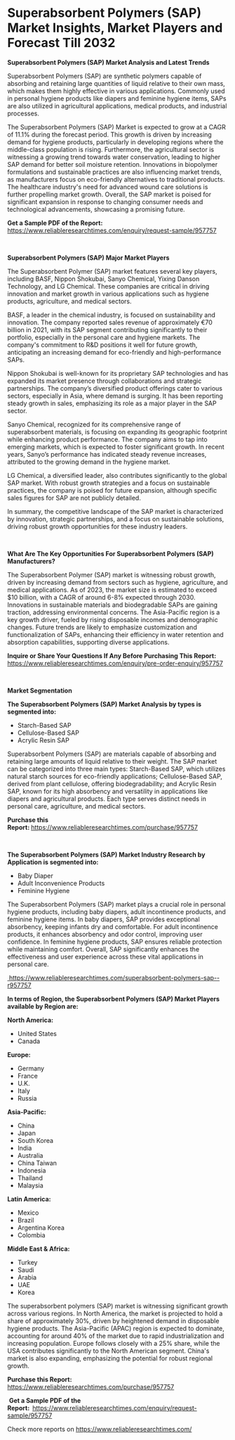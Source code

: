 <p><h1>Superabsorbent Polymers (SAP) Market Insights, Market Players and Forecast Till 2032</h1></p><p><strong>Superabsorbent Polymers (SAP) Market Analysis and Latest Trends</strong></p>
<p><p>Superabsorbent Polymers (SAP) are synthetic polymers capable of absorbing and retaining large quantities of liquid relative to their own mass, which makes them highly effective in various applications. Commonly used in personal hygiene products like diapers and feminine hygiene items, SAPs are also utilized in agricultural applications, medical products, and industrial processes.</p><p>The Superabsorbent Polymers (SAP) Market is expected to grow at a CAGR of 11.1% during the forecast period. This growth is driven by increasing demand for hygiene products, particularly in developing regions where the middle-class population is rising. Furthermore, the agricultural sector is witnessing a growing trend towards water conservation, leading to higher SAP demand for better soil moisture retention. Innovations in biopolymer formulations and sustainable practices are also influencing market trends, as manufacturers focus on eco-friendly alternatives to traditional products. The healthcare industry's need for advanced wound care solutions is further propelling market growth. Overall, the SAP market is poised for significant expansion in response to changing consumer needs and technological advancements, showcasing a promising future.</p></p>
<p><strong>Get a Sample PDF of the Report:&nbsp;</strong> <a href="https://www.reliableresearchtimes.com/enquiry/request-sample/957757?utm_campaign=2006&utm_medium=2&utm_source=Github&utm_content=ia&utm_term=21032025&utm_id=superabsorbent-polymers-sap">https://www.reliableresearchtimes.com/enquiry/request-sample/957757</a></p>
<p>&nbsp;</p>
<p><strong>Superabsorbent Polymers (SAP) Major Market Players</strong></p>
<p><p>The Superabsorbent Polymer (SAP) market features several key players, including BASF, Nippon Shokubai, Sanyo Chemical, Yixing Danson Technology, and LG Chemical. These companies are critical in driving innovation and market growth in various applications such as hygiene products, agriculture, and medical sectors.</p><p>BASF, a leader in the chemical industry, is focused on sustainability and innovation. The company reported sales revenue of approximately €70 billion in 2021, with its SAP segment contributing significantly to their portfolio, especially in the personal care and hygiene markets. The company's commitment to R&D positions it well for future growth, anticipating an increasing demand for eco-friendly and high-performance SAPs.</p><p>Nippon Shokubai is well-known for its proprietary SAP technologies and has expanded its market presence through collaborations and strategic partnerships. The company’s diversified product offerings cater to various sectors, especially in Asia, where demand is surging. It has been reporting steady growth in sales, emphasizing its role as a major player in the SAP sector.</p><p>Sanyo Chemical, recognized for its comprehensive range of superabsorbent materials, is focusing on expanding its geographic footprint while enhancing product performance. The company aims to tap into emerging markets, which is expected to foster significant growth. In recent years, Sanyo’s performance has indicated steady revenue increases, attributed to the growing demand in the hygiene market.</p><p>LG Chemical, a diversified leader, also contributes significantly to the global SAP market. With robust growth strategies and a focus on sustainable practices, the company is poised for future expansion, although specific sales figures for SAP are not publicly detailed. </p><p>In summary, the competitive landscape of the SAP market is characterized by innovation, strategic partnerships, and a focus on sustainable solutions, driving robust growth opportunities for these industry leaders.</p></p>
<p>&nbsp;</p>
<p><strong>What Are The Key Opportunities For Superabsorbent Polymers (SAP) Manufacturers?</strong></p>
<p><p>The Superabsorbent Polymer (SAP) market is witnessing robust growth, driven by increasing demand from sectors such as hygiene, agriculture, and medical applications. As of 2023, the market size is estimated to exceed $10 billion, with a CAGR of around 6-8% expected through 2030. Innovations in sustainable materials and biodegradable SAPs are gaining traction, addressing environmental concerns. The Asia-Pacific region is a key growth driver, fueled by rising disposable incomes and demographic changes. Future trends are likely to emphasize customization and functionalization of SAPs, enhancing their efficiency in water retention and absorption capabilities, supporting diverse applications.</p></p>
<p><strong>Inquire or Share Your Questions If Any Before Purchasing This Report:</strong> <a href="https://www.reliableresearchtimes.com/enquiry/pre-order-enquiry/957757?utm_campaign=2006&utm_medium=2&utm_source=Github&utm_content=ia&utm_term=21032025&utm_id=superabsorbent-polymers-sap">https://www.reliableresearchtimes.com/enquiry/pre-order-enquiry/957757</a></p>
<p>&nbsp;</p>
<p><strong>Market Segmentation</strong></p>
<p><strong>The Superabsorbent Polymers (SAP) Market Analysis by types is segmented into:</strong></p>
<p><ul><li>Starch-Based SAP</li><li>Cellulose-Based SAP</li><li>Acrylic Resin SAP</li></ul></p>
<p><p>Superabsorbent Polymers (SAP) are materials capable of absorbing and retaining large amounts of liquid relative to their weight. The SAP market can be categorized into three main types: Starch-Based SAP, which utilizes natural starch sources for eco-friendly applications; Cellulose-Based SAP, derived from plant cellulose, offering biodegradability; and Acrylic Resin SAP, known for its high absorbency and versatility in applications like diapers and agricultural products. Each type serves distinct needs in personal care, agriculture, and medical sectors.</p></p>
<p><strong>Purchase this Report:&nbsp;</strong><a href="https://www.reliableresearchtimes.com/purchase/957757?utm_campaign=2006&utm_medium=2&utm_source=Github&utm_content=ia&utm_term=21032025&utm_id=superabsorbent-polymers-sap">https://www.reliableresearchtimes.com/purchase/957757</a></p>
<p>&nbsp;</p>
<p><strong>The Superabsorbent Polymers (SAP) Market Industry Research by Application is segmented into:</strong></p>
<p><ul><li>Baby Diaper</li><li>Adult Inconvenience Products</li><li>Feminine Hygiene</li></ul></p>
<p><p>The Superabsorbent Polymers (SAP) market plays a crucial role in personal hygiene products, including baby diapers, adult incontinence products, and feminine hygiene items. In baby diapers, SAP provides exceptional absorbency, keeping infants dry and comfortable. For adult incontinence products, it enhances absorbency and odor control, improving user confidence. In feminine hygiene products, SAP ensures reliable protection while maintaining comfort. Overall, SAP significantly enhances the effectiveness and user experience across these vital applications in personal care.</p></p>
<p><a href="https://www.reliableresearchtimes.com/superabsorbent-polymers-sap--r957757?utm_campaign=2006&utm_medium=2&utm_source=Github&utm_content=ia&utm_term=21032025&utm_id=superabsorbent-polymers-sap">&nbsp;https://www.reliableresearchtimes.com/superabsorbent-polymers-sap--r957757</a></p>
<p><strong>In terms of Region, the Superabsorbent Polymers (SAP) Market Players available by Region are:</strong></p>
<p>
    <p> <strong> North America: </strong>
        <ul>
            <li>United States</li>
            <li>Canada</li>
        </ul>
        </p> 
    <p> <strong> Europe: </strong>
        <ul>
            <li>Germany</li>
            <li>France</li>
            <li>U.K.</li>
            <li>Italy</li>
            <li>Russia</li>
        </ul>
        </p> 
    <p> <strong> Asia-Pacific: </strong>
        <ul>
            <li>China</li>
            <li>Japan</li>
            <li>South Korea</li>
            <li>India</li>
            <li>Australia</li>
            <li>China Taiwan</li>
            <li>Indonesia</li>
            <li>Thailand</li>
            <li>Malaysia</li>
        </ul>
        </p> 
    <p> <strong> Latin America: </strong>
        <ul>
            <li>Mexico</li>
            <li>Brazil</li>
            <li>Argentina Korea</li>
            <li>Colombia</li>
        </ul>
        </p> 
    <p> <strong> Middle East & Africa: </strong>
        <ul>
            <li>Turkey</li>
            <li>Saudi</li>
            <li>Arabia</li>
            <li>UAE</li>
            <li>Korea</li>
        </ul>
    </p>
    </p>
<p><p>The superabsorbent polymers (SAP) market is witnessing significant growth across various regions. In North America, the market is projected to hold a share of approximately 30%, driven by heightened demand in disposable hygiene products. The Asia-Pacific (APAC) region is expected to dominate, accounting for around 40% of the market due to rapid industrialization and increasing population. Europe follows closely with a 25% share, while the USA contributes significantly to the North American segment. China's market is also expanding, emphasizing the potential for robust regional growth.</p></p>
<p><strong>Purchase this Report: </strong><a href="https://www.reliableresearchtimes.com/purchase/957757?utm_campaign=2006&utm_medium=2&utm_source=Github&utm_content=ia&utm_term=21032025&utm_id=superabsorbent-polymers-sap">https://www.reliableresearchtimes.com/purchase/957757</a></p>
<p>&nbsp;<strong>Get a Sample PDF of the Report:&nbsp;&nbsp;</strong><a href="https://www.reliableresearchtimes.com/enquiry/request-sample/957757?utm_campaign=2006&utm_medium=2&utm_source=Github&utm_content=ia&utm_term=21032025&utm_id=superabsorbent-polymers-sap">https://www.reliableresearchtimes.com/enquiry/request-sample/957757</a></p>
<p><strong></strong></p>
<p>Check more reports on <a href="https://www.reliableresearchtimes.com/?utm_campaign=2006&utm_medium=2&utm_source=Github&utm_content=ia&utm_term=21032025&utm_id=superabsorbent-polymers-sap">https://www.reliableresearchtimes.com/</a></p>